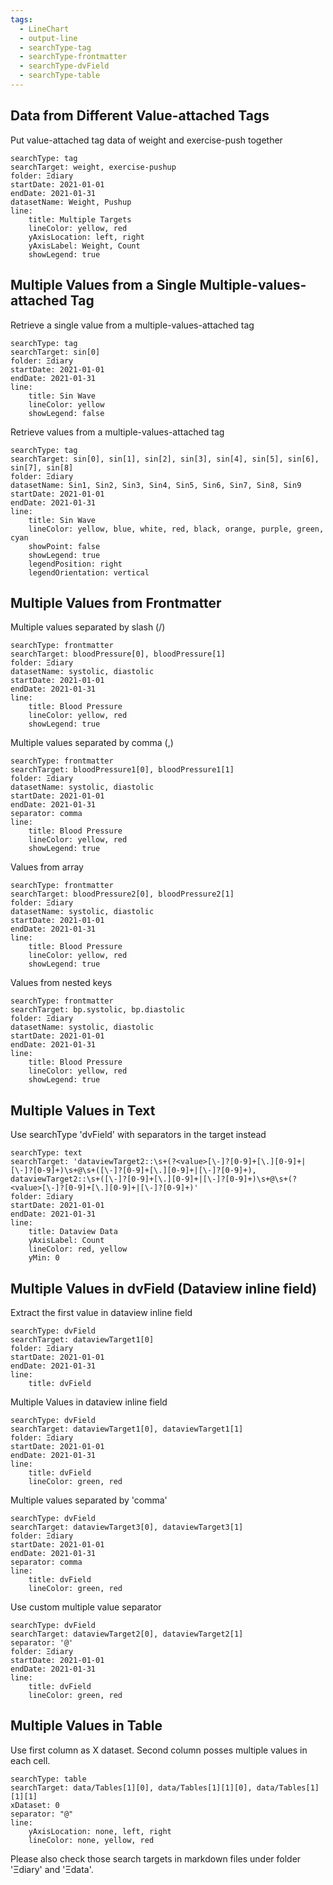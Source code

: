 ```yaml
---
tags:
  - LineChart
  - output-line
  - searchType-tag
  - searchType-frontmatter
  - searchType-dvField
  - searchType-table
---
```


## Data from Different Value-attached Tags

Put value-attached tag data of weight and exercise-push together

```tracker
searchType: tag
searchTarget: weight, exercise-pushup
folder: Ξdiary
startDate: 2021-01-01
endDate: 2021-01-31
datasetName: Weight, Pushup
line:
    title: Multiple Targets
    lineColor: yellow, red
    yAxisLocation: left, right
    yAxisLabel: Weight, Count
    showLegend: true
```

## Multiple Values from a Single Multiple-values-attached Tag

Retrieve a single value from a multiple-values-attached tag

```tracker
searchType: tag
searchTarget: sin[0]
folder: Ξdiary
startDate: 2021-01-01
endDate: 2021-01-31
line:
    title: Sin Wave
    lineColor: yellow
    showLegend: false
```

Retrieve values from a multiple-values-attached tag

```tracker
searchType: tag
searchTarget: sin[0], sin[1], sin[2], sin[3], sin[4], sin[5], sin[6], sin[7], sin[8]
folder: Ξdiary
datasetName: Sin1, Sin2, Sin3, Sin4, Sin5, Sin6, Sin7, Sin8, Sin9
startDate: 2021-01-01
endDate: 2021-01-31
line:
    title: Sin Wave
    lineColor: yellow, blue, white, red, black, orange, purple, green, cyan
    showPoint: false
    showLegend: true
    legendPosition: right
    legendOrientation: vertical
```

## Multiple Values from Frontmatter

Multiple values separated by slash (/)

```tracker
searchType: frontmatter
searchTarget: bloodPressure[0], bloodPressure[1]
folder: Ξdiary
datasetName: systolic, diastolic
startDate: 2021-01-01
endDate: 2021-01-31
line:
    title: Blood Pressure
    lineColor: yellow, red
    showLegend: true
```

Multiple values separated by comma (,)

```tracker
searchType: frontmatter
searchTarget: bloodPressure1[0], bloodPressure1[1]
folder: Ξdiary
datasetName: systolic, diastolic
startDate: 2021-01-01
endDate: 2021-01-31
separator: comma
line:
    title: Blood Pressure
    lineColor: yellow, red
    showLegend: true
```

Values from array

```tracker
searchType: frontmatter
searchTarget: bloodPressure2[0], bloodPressure2[1]
folder: Ξdiary
datasetName: systolic, diastolic
startDate: 2021-01-01
endDate: 2021-01-31
line:
    title: Blood Pressure
    lineColor: yellow, red
    showLegend: true
```

Values from nested keys

```tracker
searchType: frontmatter
searchTarget: bp.systolic, bp.diastolic
folder: Ξdiary
datasetName: systolic, diastolic
startDate: 2021-01-01
endDate: 2021-01-31
line:
    title: Blood Pressure
    lineColor: yellow, red
    showLegend: true
```

## Multiple Values in Text

Use searchType 'dvField' with separators in the target instead

```tracker
searchType: text
searchTarget: 'dataviewTarget2::\s+(?<value>[\-]?[0-9]+[\.][0-9]+|[\-]?[0-9]+)\s+@\s+([\-]?[0-9]+[\.][0-9]+|[\-]?[0-9]+), dataviewTarget2::\s+([\-]?[0-9]+[\.][0-9]+|[\-]?[0-9]+)\s+@\s+(?<value>[\-]?[0-9]+[\.][0-9]+|[\-]?[0-9]+)'
folder: Ξdiary
startDate: 2021-01-01
endDate: 2021-01-31
line:
    title: Dataview Data
    yAxisLabel: Count
    lineColor: red, yellow
    yMin: 0
```

## Multiple Values in dvField (Dataview inline field)

Extract the first value in dataview inline field

```tracker
searchType: dvField
searchTarget: dataviewTarget1[0]
folder: Ξdiary
startDate: 2021-01-01
endDate: 2021-01-31
line:
    title: dvField
```

Multiple Values in dataview inline field

```tracker
searchType: dvField
searchTarget: dataviewTarget1[0], dataviewTarget1[1]
folder: Ξdiary
startDate: 2021-01-01
endDate: 2021-01-31
line:
    title: dvField
    lineColor: green, red
```

Multiple values separated by 'comma'

```tracker
searchType: dvField
searchTarget: dataviewTarget3[0], dataviewTarget3[1]
folder: Ξdiary
startDate: 2021-01-01
endDate: 2021-01-31
separator: comma
line:
    title: dvField
    lineColor: green, red
```

Use custom multiple value separator

```tracker
searchType: dvField
searchTarget: dataviewTarget2[0], dataviewTarget2[1]
separator: '@'
folder: Ξdiary
startDate: 2021-01-01
endDate: 2021-01-31
line:
    title: dvField
    lineColor: green, red
```

## Multiple Values in Table

Use first column as X dataset. Second column posses multiple values in each cell.

```tracker
searchType: table
searchTarget: data/Tables[1][0], data/Tables[1][1][0], data/Tables[1][1][1]
xDataset: 0
separator: "@"
line:
    yAxisLocation: none, left, right
    lineColor: none, yellow, red
```

Please also check those search targets in markdown files under folder 'Ξdiary' and 'Ξdata'.
